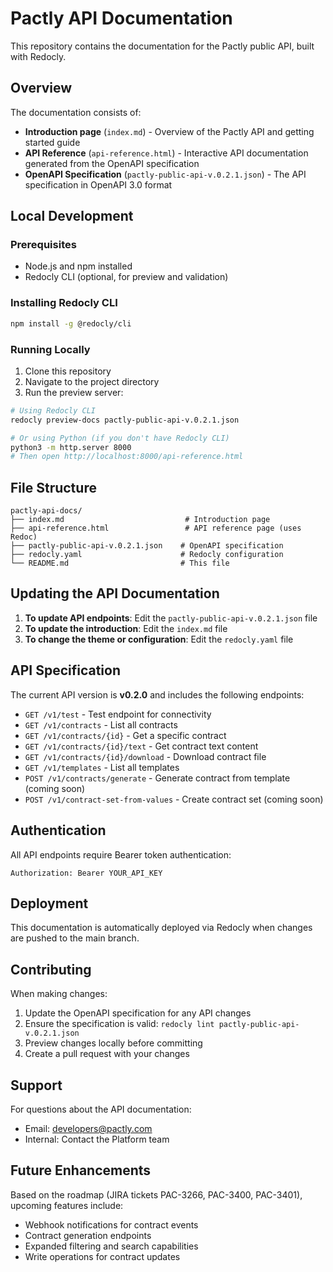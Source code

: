 # Pactly API Documentation

This repository contains the documentation for the Pactly public API, built with Redocly.

## Overview

The documentation consists of:
- **Introduction page** (`index.md`) - Overview of the Pactly API and getting started guide
- **API Reference** (`api-reference.html`) - Interactive API documentation generated from the OpenAPI specification
- **OpenAPI Specification** (`pactly-public-api-v.0.2.1.json`) - The API specification in OpenAPI 3.0 format

## Local Development

### Prerequisites
- Node.js and npm installed
- Redocly CLI (optional, for preview and validation)

### Installing Redocly CLI

```bash
npm install -g @redocly/cli
```

### Running Locally

1. Clone this repository
2. Navigate to the project directory
3. Run the preview server:

```bash
# Using Redocly CLI
redocly preview-docs pactly-public-api-v.0.2.1.json

# Or using Python (if you don't have Redocly CLI)
python3 -m http.server 8000
# Then open http://localhost:8000/api-reference.html
```

## File Structure

```
pactly-api-docs/
├── index.md                           # Introduction page
├── api-reference.html                 # API reference page (uses Redoc)
├── pactly-public-api-v.0.2.1.json    # OpenAPI specification
├── redocly.yaml                      # Redocly configuration
└── README.md                         # This file
```

## Updating the API Documentation

1. **To update API endpoints**: Edit the `pactly-public-api-v.0.2.1.json` file
2. **To update the introduction**: Edit the `index.md` file
3. **To change the theme or configuration**: Edit the `redocly.yaml` file

## API Specification

The current API version is **v0.2.0** and includes the following endpoints:

- `GET /v1/test` - Test endpoint for connectivity
- `GET /v1/contracts` - List all contracts
- `GET /v1/contracts/{id}` - Get a specific contract
- `GET /v1/contracts/{id}/text` - Get contract text content
- `GET /v1/contracts/{id}/download` - Download contract file
- `GET /v1/templates` - List all templates
- `POST /v1/contracts/generate` - Generate contract from template (coming soon)
- `POST /v1/contract-set-from-values` - Create contract set (coming soon)

## Authentication

All API endpoints require Bearer token authentication:

```
Authorization: Bearer YOUR_API_KEY
```

## Deployment

This documentation is automatically deployed via Redocly when changes are pushed to the main branch.

## Contributing

When making changes:
1. Update the OpenAPI specification for any API changes
2. Ensure the specification is valid: `redocly lint pactly-public-api-v.0.2.1.json`
3. Preview changes locally before committing
4. Create a pull request with your changes

## Support

For questions about the API documentation:
- Email: developers@pactly.com
- Internal: Contact the Platform team

## Future Enhancements

Based on the roadmap (JIRA tickets PAC-3266, PAC-3400, PAC-3401), upcoming features include:
- Webhook notifications for contract events
- Contract generation endpoints
- Expanded filtering and search capabilities
- Write operations for contract updates